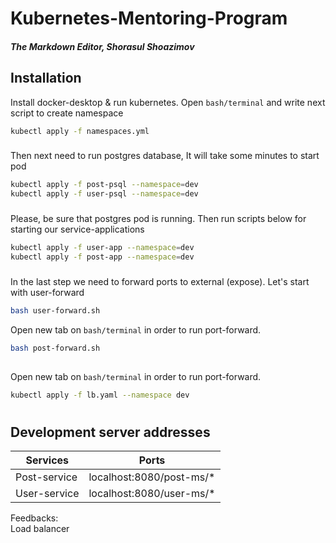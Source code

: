 # Kubernetes-Mentoring-Program
##### The Markdown Editor, Shorasul Shoazimov


## Installation
Install docker-desktop & run kubernetes.
Open `bash/terminal` and write next script to create namespace

```sh
kubectl apply -f namespaces.yml
```
###
Then next need to run postgres database, It will take some minutes to start pod
```sh
kubectl apply -f post-psql --namespace=dev
kubectl apply -f user-psql --namespace=dev
```
###
Please, be sure that postgres pod is running. Then run scripts below for starting our service-applications
```sh
kubectl apply -f user-app --namespace=dev
kubectl apply -f post-app --namespace=dev
```
###
In the last step we need to forward ports to external (expose). Let's start with user-forward
```sh
bash user-forward.sh
```

Open new tab on `bash/terminal` in order to run port-forward.
```sh
bash post-forward.sh
```

##

Open new tab on `bash/terminal` in order to run port-forward.
```sh
kubectl apply -f lb.yaml --namespace dev
```

#
## Development server addresses

| Services     | Ports                    |
|--------------|--------------------------|
| Post-service | localhost:8080/post-ms/* |
| User-service | localhost:8080/user-ms/* |


Feedbacks:  
Load balancer